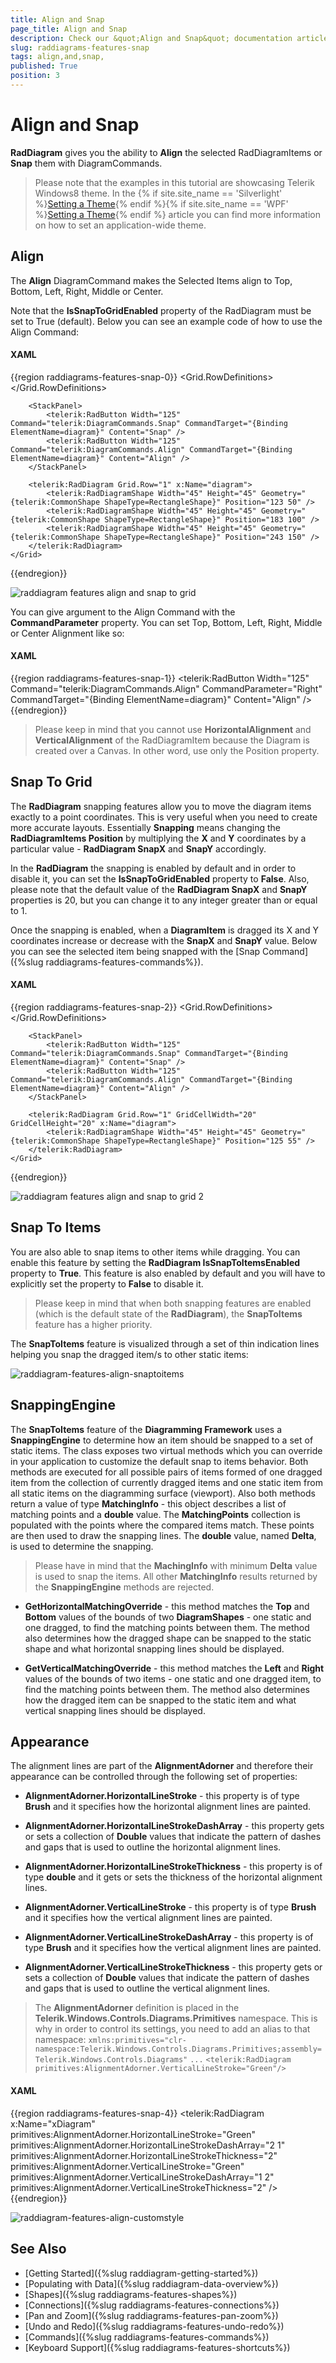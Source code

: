 ```yaml
---
title: Align and Snap 
page_title: Align and Snap 
description: Check our &quot;Align and Snap&quot; documentation article for the RadDiagram WPF control.
slug: raddiagrams-features-snap
tags: align,and,snap,
published: True
position: 3
---
```


# Align and Snap 

__RadDiagram__ gives you the ability to __Align__ the selected RadDiagramItems or __Snap__ them with DiagramCommands.            

>Please note that the examples in this tutorial are showcasing Telerik Windows8 theme. In the {% if site.site_name == 'Silverlight' %}[Setting a Theme](http://www.telerik.com/help/silverlight/common-styling-apperance-setting-theme.html#Setting_Application-Wide_Built-In_Theme_in_the_Code-Behind){% endif %}{% if site.site_name == 'WPF' %}[Setting a Theme](http://www.telerik.com/help/wpf/common-styling-apperance-setting-theme-wpf.html#Setting_Application-Wide_Built-In_Theme_in_the_Code-Behind){% endif %} article you can find more information on how to set an application-wide theme.                

## Align

The __Align__ DiagramCommand makes the Selected Items align to Top, Bottom, Left, Right, Middle or Center.                

Note that the __IsSnapToGridEnabled__ property of the RadDiagram must be set to True (default). Below you can see an example code of how to use the Align Command:                

#### __XAML__

{{region raddiagrams-features-snap-0}}
	<Grid>
		<Grid.RowDefinitions>
			<RowDefinition Height="Auto" />
			<RowDefinition Height="*" />
		</Grid.RowDefinitions>
		
		<StackPanel>
			<telerik:RadButton Width="125" Command="telerik:DiagramCommands.Snap" CommandTarget="{Binding ElementName=diagram}" Content="Snap" />
			<telerik:RadButton Width="125" Command="telerik:DiagramCommands.Align" CommandTarget="{Binding ElementName=diagram}" Content="Align" />
		</StackPanel>
		
		<telerik:RadDiagram Grid.Row="1" x:Name="diagram">
			<telerik:RadDiagramShape Width="45" Height="45" Geometry="{telerik:CommonShape ShapeType=RectangleShape}" Position="123 50" />
			<telerik:RadDiagramShape Width="45" Height="45" Geometry="{telerik:CommonShape ShapeType=RectangleShape}" Position="183 100" />
			<telerik:RadDiagramShape Width="45" Height="45" Geometry="{telerik:CommonShape ShapeType=RectangleShape}" Position="243 150" />
		</telerik:RadDiagram>
	</Grid>
{{endregion}}

![raddiagram features align and snap to grid](images/raddiagram_features_align_and_snap_to_grid.png)

You can give argument to the Align Command with the __CommandParameter__ property. You can set Top, Bottom, Left, Right, Middle or Center Alignment like so:

#### __XAML__

{{region raddiagrams-features-snap-1}}
	<StackPanel>
		<telerik:RadButton Width="125" Command="telerik:DiagramCommands.Align" CommandParameter="Right" CommandTarget="{Binding ElementName=diagram}" Content="Align" />
	</StackPanel>
{{endregion}}

>Please keep in mind that you cannot use __HorizontalAlignment__ and __VerticalAlignment__ of the RadDiagramItem because the Diagram is created over a Canvas. In other word, use only the Position property.                    

## Snap To Grid

The __RadDiagram__ snapping features allow you to move the diagram items exactly to a point coordinates. This is very useful when you need to create more accurate layouts. Essentially __Snapping__ means changing the __RadDiagramItems Position__ by multiplying the __X__ and __Y__ coordinates by a particular value - __RadDiagram SnapX__ and __SnapY__ accordingly.                

In the __RadDiagram__ the snapping is enabled by default and in order to disable it, you can set the __IsSnapToGridEnabled__ property to __False__. Also, please note that the default value of the __RadDiagram SnapX__ and __SnapY__ properties is 20, but you can change it to any integer greater than or equal to 1.                

Once the snapping is enabled, when a __DiagramItem__ is dragged its X and Y coordinates increase or decrease with the __SnapX__ and __SnapY__ value. Below you can see the selected item being snapped with the [Snap Command]({%slug raddiagrams-features-commands%}).                

#### __XAML__

{{region raddiagrams-features-snap-2}}
	<Grid>
		<Grid.RowDefinitions>
			<RowDefinition Height="Auto" />
			<RowDefinition Height="*" />
		</Grid.RowDefinitions>
		
		<StackPanel>
			<telerik:RadButton Width="125" Command="telerik:DiagramCommands.Snap" CommandTarget="{Binding ElementName=diagram}" Content="Snap" />
			<telerik:RadButton Width="125" Command="telerik:DiagramCommands.Align" CommandTarget="{Binding ElementName=diagram}" Content="Align" />	
		</StackPanel>
		
		<telerik:RadDiagram Grid.Row="1" GridCellWidth="20" GridCellHeight="20" x:Name="diagram">
			<telerik:RadDiagramShape Width="45" Height="45" Geometry="{telerik:CommonShape ShapeType=RectangleShape}" Position="125 55" />
		</telerik:RadDiagram>
	</Grid>
{{endregion}}

![raddiagram features align and snap to grid 2](images/raddiagram_features_align_and_snap_to_grid2.png)

## Snap To Items

You are also able to snap items to other items while dragging. You can enable this feature by setting the __RadDiagram IsSnapToItemsEnabled__ property to __True__. This feature is also enabled by default and you will have to explicitly set the property to __False__ to disable it.                

>Please keep in mind that when both snapping features are enabled (which is the default state of the __RadDiagram__), the __SnapToItems__ feature has a higher priority.           

The __SnapToItems__ feature is visualized through a set of thin indication lines helping you snap the dragged item/s to other static items:

![raddiagram-features-align-snaptoitems](images/raddiagram-features-align-snaptoitems.png)

## SnappingEngine

The __SnapToItems__ feature of the __Diagramming Framework__ uses a __SnappingEngine__ to determine how an item should be snapped to a set of static items. The class exposes two virtual methods which you can override in your application to customize the default snap to items behavior. Both methods are executed for all possible pairs of items formed of one dragged item from the collection of currently dragged items and one static item from all static items on the diagramming surface (viewport). Also both methods return a value of type __MatchingInfo__ - this object describes a list of matching points and a __double__ value. The __MatchingPoints__ collection is populated with the points where the compared items match. These points are then used to draw the snapping lines. The __double__ value, named __Delta__, is used to determine the snapping.                

>Please have in mind that the __MachingInfo__ with minimum __Delta__ value is used to snap the items. All other __MatchingInfo__ results returned by the __SnappingEngine__ methods are rejected.

* __GetHorizontalMatchingOverride__ - this method matches the __Top__ and __Bottom__ values of the bounds of two __DiagramShapes__ - one static and one dragged, to find the matching points between them. The method also determines how the dragged shape can be snapped to the static shape and what horizontal snapping lines should be displayed.           

* __GetVerticalMatchingOverride__ - this method matches the __Left__ and __Right__ values of the bounds of two items - one static and one dragged item, to find the matching points between them. The method also determines how the dragged item can be snapped to the static item and what vertical snapping lines should be displayed.

## Appearance

The alignment lines are part of the __AlignmentAdorner__ and therefore their appearance can be controlled through the following set of properties:                

* __AlignmentAdorner.HorizontalLineStroke__ - this property is of type __Brush__ and it specifies how the horizontal alignment lines are painted.                        

* __AlignmentAdorner.HorizontalLineStrokeDashArray__ - this property gets or sets a collection of __Double__ values that indicate the pattern of dashes and gaps that is used to outline the horizontal alignment lines.                        

* __AlignmentAdorner.HorizontalLineStrokeThickness__ - this property is of type __double__ and it gets or sets the thickness of the horizontal alignment lines.                        

* __AlignmentAdorner.VerticalLineStroke__ - this property is of type __Brush__ and it specifies how the vertical alignment lines are painted.                        

* __AlignmentAdorner.VerticalLineStrokeDashArray__ - this property is of type __Brush__ and it specifies how the vertical alignment lines are painted.                        

* __AlignmentAdorner.VerticalLineStrokeThickness__ - this property gets or sets a collection of __Double__ values that indicate the pattern of dashes and gaps that is used to outline the vertical alignment lines.                        

>The __AlignmentAdorner__ definition is placed in the __Telerik.Windows.Controls.Diagrams.Primitives__ namespace. This is why in order to control its settings, you need to add an alias to that namespace:
>`xmlns:primitives="clr-namespace:Telerik.Windows.Controls.Diagrams.Primitives;assembly=Telerik.Windows.Controls.Diagrams"`
>`...`
>`<telerik:RadDiagram primitives:AlignmentAdorner.VerticalLineStroke="Green"/>`

#### __XAML__

{{region raddiagrams-features-snap-4}}
	<telerik:RadDiagram x:Name="xDiagram"
						primitives:AlignmentAdorner.HorizontalLineStroke="Green"
						primitives:AlignmentAdorner.HorizontalLineStrokeDashArray="2 1"
						primitives:AlignmentAdorner.HorizontalLineStrokeThickness="2"
						primitives:AlignmentAdorner.VerticalLineStroke="Green"
						primitives:AlignmentAdorner.VerticalLineStrokeDashArray="1 2"
						primitives:AlignmentAdorner.VerticalLineStrokeThickness="2" />
{{endregion}}

![raddiagram-features-align-customstyle](images/raddiagram-features-align-customstyle.png)

## See Also
 * [Getting Started]({%slug raddiagram-getting-started%})
 * [Populating with Data]({%slug raddiagram-data-overview%})
 * [Shapes]({%slug raddiagrams-features-shapes%})
 * [Connections]({%slug raddiagrams-features-connections%})
 * [Pan and Zoom]({%slug raddiagrams-features-pan-zoom%})
 * [Undo and Redo]({%slug raddiagrams-features-undo-redo%})
 * [Commands]({%slug raddiagrams-features-commands%})
 * [Keyboard Support]({%slug raddiagrams-features-shortcuts%})
